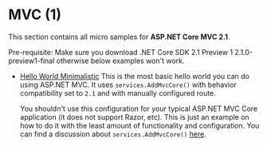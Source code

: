 # MVC (1)

This section contains all micro samples for **ASP.NET Core MVC 2.1**.

Pre-requisite: Make sure you download .NET Core SDK 2.1 Preview 1 2.1.0-preview1-final otherwise below examples won't work.

* [Hello World Minimalistic](/projects/mvc/hello-world)
  This is the most basic hello world you can do using ASP.NET MVC. It uses `services.AddMvcCore()` with behavior compatibility set to `2.1` and with manually configured route.

  You shouldn't use this configuration for your typical ASP.NET MVC Core application (it does not support Razor, etc). This is just an example on how to do it with the least amount of functionality and configuration. You can find a discussion about `services.AddMvcCore()` [here](https://offering.solutions/blog/articles/2017/02/07/difference-between-addmvc-addmvcore/).
